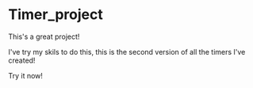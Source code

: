 # Timer_project

This's a great project!

I've try my skils to do this, this is the second version of all the timers I've created!

Try it now!
